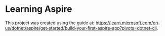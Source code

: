 # Learning Aspire

This project was created using the guide at: <https://learn.microsoft.com/en-us/dotnet/aspire/get-started/build-your-first-aspire-app?pivots=dotnet-cli>.
